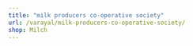 ```yaml
---
title: "milk producers co-operative society"
url: /varayal/milk-producers-co-operative-society/
shop: Milch
---
```

